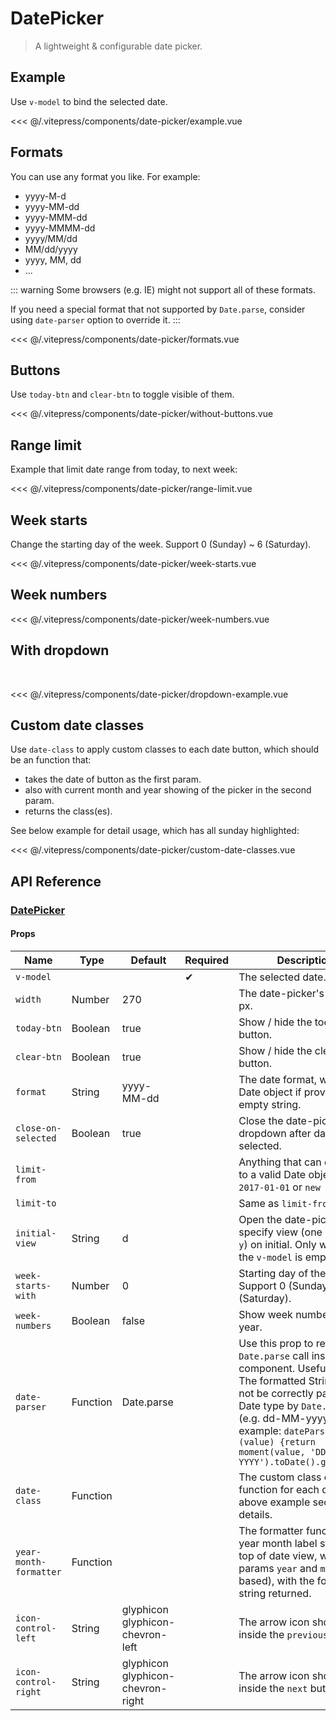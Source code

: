 # DatePicker

> A lightweight & configurable date picker.

## Example

Use `v-model` to bind the selected date.

<date-picker-example/>

<<< @/.vitepress/components/date-picker/example.vue

## Formats

You can use any format you like. For example:

* yyyy-M-d
* yyyy-MM-dd
* yyyy-MMM-dd
* yyyy-MMMM-dd
* yyyy/MM/dd
* MM/dd/yyyy
* yyyy, MM, dd
* ...

::: warning
Some browsers (e.g. IE) might not support all of these formats.

If you need a special format that not supported by `Date.parse`, consider using `date-parser` option to override it.
:::

<date-picker-formats/>

<<< @/.vitepress/components/date-picker/formats.vue

## Buttons

Use `today-btn` and `clear-btn` to toggle visible of them.

<date-picker-without-buttons/>

<<< @/.vitepress/components/date-picker/without-buttons.vue

## Range limit

Example that limit date range from today, to next week:

<date-picker-range-limit/>

<<< @/.vitepress/components/date-picker/range-limit.vue

## Week starts

Change the starting day of the week. Support 0 (Sunday) ~ 6 (Saturday).

<date-picker-week-starts/>

<<< @/.vitepress/components/date-picker/week-starts.vue

## Week numbers

<date-picker-week-numbers/>

<<< @/.vitepress/components/date-picker/week-numbers.vue

## With dropdown

<br/>

<date-picker-dropdown-example/>

<<< @/.vitepress/components/date-picker/dropdown-example.vue

## Custom date classes

Use `date-class` to apply custom classes to each date button, which should be an function that:

* takes the date of button as the first param.
* also with current month and year showing of the picker in the second param.
* returns the class(es).

See below example for detail usage, which has all sunday highlighted:

<date-picker-custom-date-classes/>

<<< @/.vitepress/components/date-picker/custom-date-classes.vue

## API Reference

### [DatePicker](https://github.com/uiv-lib/uiv/blob/1.x/src/components/datepicker/DatePicker.vue)

#### Props

Name                   | Type       | Default                           | Required | Description
--------------------   | ---------- | --------------------------------- | -------- | -----------------------
`v-model`              |            |                                   | &#10004; | The selected date.
`width`                | Number     | 270                               |          | The date-picker's width in px.
`today-btn`            | Boolean    | true                              |          | Show / hide the today button.
`clear-btn`            | Boolean    | true                              |          | Show / hide the clear button.
`format`               | String     | yyyy-MM-dd                        |          | The date format, will emit Date object if provided as empty string.
`close-on-selected`    | Boolean    | true                              |          | Close the date-picker dropdown after date selected.
`limit-from`           |            |                                   |          | Anything that can convert to a valid Date object. E.g. `2017-01-01` or `new Date()`.
`limit-to`             |            |                                   |          | Same as `limit-from`.
`initial-view`         | String     | d                                 |          | Open the date-picker with specify view (one of `d` / `m` / `y`) on initial. Only works if the `v-model` is empty.
`week-starts-with`     | Number     | 0                                 |          | Starting day of the week. Support 0 (Sunday) ~ 6 (Saturday).
`week-numbers`         | Boolean    | false                             |          | Show week numbers of year.
`date-parser`          | Function   | Date.parse                        |          | Use this prop to replace the `Date.parse` call inside the component. Useful when The formatted String can not be correctly parsed to Date type by `Date.parse` (e.g. dd-MM-yyyy). For example: `dateParser (value) {return moment(value, 'DD-MM-YYYY').toDate().getTime()}`
`date-class`           | Function   |                                   |          | The custom class callback function for each date. See above example section for details.
`year-month-formatter` | Function   |                                   |          | The formatter function of year month label string on top of date view, with 2 params `year` and `month` (0-based), with the formatted string returned.
`icon-control-left`    | String     | glyphicon glyphicon-chevron-left  |          | The arrow icon shown inside the `previous` button.
`icon-control-right`   | String     | glyphicon glyphicon-chevron-right |          | The arrow icon shown inside the `next` button.
